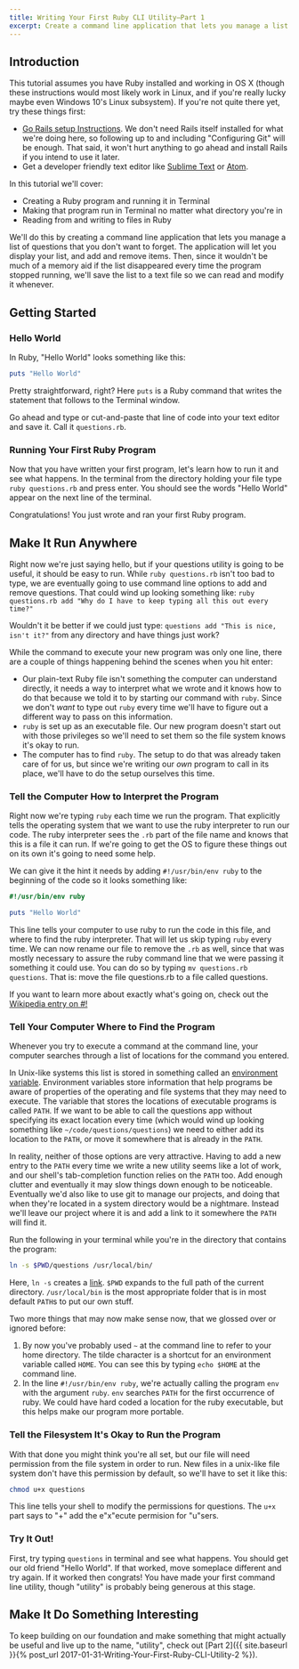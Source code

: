```yaml
---
title: Writing Your First Ruby CLI Utility—Part 1
excerpt: Create a command line application that lets you manage a list of questions that you don't want to forget to ask. The application will let you display your list, and add and remove items. Then, since it wouldn't be much of a memory aid if the list disappeared every time the program stopped running, we'll save the list to a text file so we  can modify it whenever. In Part 1, we create a simple Ruby program and go through the steps to make it runnable from any directory on your system. 
---
```


## Introduction

This tutorial assumes you have Ruby installed and working in OS X (though these instructions would most likely work in Linux, and if you're really lucky maybe even Windows 10's Linux subsystem). If you're not quite there yet, try these things first: 

* [Go Rails setup Instructions](https://gorails.com/setup/). We don't need Rails itself installed for what we're doing here, so following up to and including "Configuring Git" will be enough. That said, it won't hurt anything to go ahead and install Rails if you intend to use it later.
* Get a developer friendly text editor like [Sublime Text](https://www.sublimetext.com/3) or [Atom](https://atom.io/).

In this tutorial we'll cover:

* Creating a Ruby program and running it in Terminal
* Making that program run in Terminal no matter what directory you're in
* Reading from and writing to files in Ruby

We'll do this by creating a command line application that lets you manage a list of questions that you don't want to forget. The application will let you display your list, and add and remove items. Then, since it wouldn't be much of a memory aid if the list disappeared every time the program stopped running, we'll save the list to a text file so we can read and modify it whenever.

## Getting Started

### Hello World

In Ruby, "Hello World" looks something like this: 

``` ruby
puts "Hello World"
```

Pretty straightforward, right? Here `puts` is a Ruby command that writes the statement that follows to the Terminal window.

Go ahead and type or cut-and-paste that line of code into your text editor and save it. Call it `questions.rb`.

### Running Your First Ruby Program

Now that you have written your first program, let's learn how to run it and see what happens. In the terminal from the directory holding your file type `ruby questions.rb` and press enter. You should see the words "Hello World" appear on the next line of the terminal. 

Congratulations! You just wrote and ran your first Ruby program.

## Make It Run Anywhere

Right now we're just saying hello, but if your questions utility is going to be useful, it should be easy to run. While `ruby questions.rb` isn't too bad to type, we are eventually going to use command line options to add and remove questions. That could wind up looking something like: `ruby questions.rb add "Why do I have to keep typing all this out every time?"`

Wouldn't it be better if we could just type: `questions add "This is nice, isn't it?"` from any directory and have things just work?

While the command to execute your new program was only one line, there are a couple of things happening behind the scenes when you hit enter:

* Our plain-text Ruby file isn't something the computer can understand directly, it needs a way to interpret what we wrote and it knows how to do that because we told it to by starting our command with `ruby`. Since we don't _want_ to type out `ruby` every time we'll have to figure out a different way to pass on this information.
* `ruby` is set up as an executable file. Our new program doesn't start out with those privileges so we'll need to set them so the file system knows it's okay to run. 
* The computer has to find `ruby`. The setup to do that was already taken care of for us, but since we're writing our _own_ program to call in its place, we'll have to do the setup ourselves this time.

### Tell the Computer How to Interpret the Program

Right now we're typing `ruby` each time we run the program. That explicitly tells the operating system that we want to use the ruby interpreter to run our code. The ruby interpreter sees the `.rb` part of the file name and knows that this is a file it can run. If we're going to get the OS to figure these things out on its own it's going to need some help.

We can give it the hint it needs by adding `#!/usr/bin/env ruby` to the beginning of the code so it looks something like:

``` ruby
#!/usr/bin/env ruby

puts "Hello World"

```
 
This line tells your computer to use ruby to run the code in this file, and where to find the ruby interpreter. That will let us skip typing `ruby` every time. We can now rename our file to remove the `.rb` as well, since that was mostly necessary to assure the ruby command line that we were passing it something it could use. You can do so by typing `mv questions.rb questions`. That is: move the file questions.rb to a file called questions.

If you want to learn more about exactly what's going on, check out the [Wikipedia entry on #!](https://en.wikipedia.org/wiki/Shebang_(Unix))

### Tell Your Computer Where to Find the Program 

Whenever you try to execute a command at the command line, your computer searches through a list of locations for the command you entered.

In Unix-like systems this list is stored in something called an [environment variable](https://en.wikipedia.org/wiki/Environment_variable). Environment variables store information that help programs be aware of properties of the operating and file systems that they may need to execute. The variable that stores the locations of executable programs is called `PATH`. If we want to be able to call the questions app without specifying its exact location every time (which would wind up looking something like `~/code/questions/questions`) we need to either add its location to the `PATH`, or move it somewhere that is already in the `PATH`.

In reality, neither of those options are very attractive. Having to add a new entry to the `PATH` every time we write a new utility seems like a lot of work, and our shell's tab-completion function relies on the `PATH` too. Add enough clutter and eventually it may slow things down enough to be noticeable. Eventually we'd also like to use git to manage our projects, and doing that when they're located in a system directory would be a nightmare. Instead we'll leave our project where it is and add a link to it somewhere the `PATH` will find it. 

Run the following in your terminal while you're in the directory that contains the program:
``` bash
ln -s $PWD/questions /usr/local/bin/
```
Here, `ln -s` creates a [link](https://en.wikipedia.org/wiki/Symbolic_link#POSIX_and_Unix-like_operating_systems). `$PWD` expands to the full path of the current directory. `/usr/local/bin` is the most appropriate folder that is in most default `PATH`s to put our own stuff.

Two more things that may now make sense now, that we glossed over or ignored before:

1. By now you've probably used `~` at the command line to refer to your home directory. The tilde character is a shortcut for an environment variable called `HOME`. You can see this by typing `echo $HOME` at the command line.
2. In the line `#!/usr/bin/env ruby`, we're actually calling the program `env` with the argument `ruby`. `env` searches `PATH` for the first occurrence of ruby. We could have hard coded a location for the ruby executable, but this helps make our program more portable.

### Tell the Filesystem It's Okay to Run the Program

With that done you might think you're all set, but our file will need permission from the file system in order to run. New files in a unix-like file system don't have this permission by default, so we'll have to set it like this:

``` bash
chmod u+x questions
```

This line tells your shell to modify the permissions for questions. The `u+x` part says to "+" add the e"x"ecute permision for "u"sers.

### Try It Out!

First, try typing `questions` in terminal and see what happens. You should get our old friend "Hello World". If that worked, move someplace different and try again. If it worked then congrats! You have made your first command line utility, though "utility" is probably being generous at this stage.

## Make It Do Something Interesting

To keep building on our foundation and make something that might actually be useful and live up to the name, "utility", check out [Part 2]({{ site.baseurl }}{% post_url 2017-01-31-Writing-Your-First-Ruby-CLI-Utility-2 %}).

